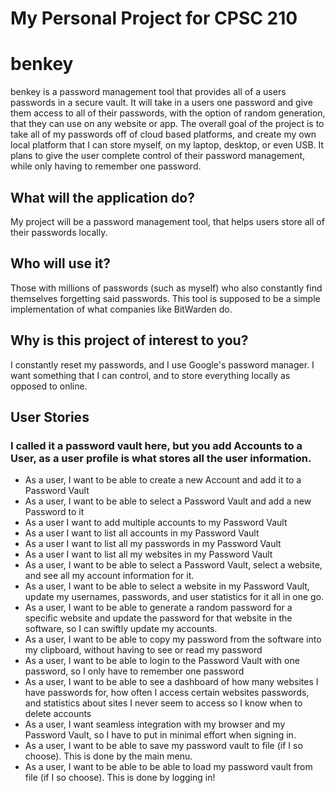 # My Personal Project for CPSC 210
# benkey
benkey is a password management tool that provides all of a users passwords in a secure vault. 
It will take in a users one password and give them access to all of their passwords, with the option of random generation, that they can use on any website or app. 
The overall goal of the project is to take all of my passwords off of cloud based platforms, and create my own local platform that I can store myself, on my laptop, desktop, or even USB. 
It plans to give the user complete control of their password management, while only having to remember one password.
## What will the application do?
My project will be a  password management tool, that helps users store all of their passwords locally.

## Who will use it?

Those with millions of passwords (such as myself) who also constantly find themselves forgetting said passwords. This tool is supposed to be a simple implementation of what companies like BitWarden do. 
## Why is this project of interest to you?
I constantly reset my passwords, and I use Google's password manager. I want something that I can control, and to store everything locally as opposed to online.


## User Stories
### I called it a password vault here, but you add Accounts to a User, as a user profile is what stores all the user information.
- As a user, I want to be able to create a new Account and add it to a Password Vault
- As a user, I want to be able to select a Password Vault and add a new Password to it
- As a user I want to add multiple accounts to my Password Vault
- As a user I want to list all accounts in my Password Vault
- As a user I want to list all my passwords in my Password Vault
- As a user I want to list all my websites in my Password Vault
- As a user, I want to be able to select a Password Vault, select a website, and see all my account information for it.
- As a user, I want to be able to select a website in my Password Vault, update my usernames, passwords, and user statistics for it all in one go.
- As a user, I want to be able to generate a random password for a specific website and update the password for that website in the software, so I can swiftly update my accounts.
- As a user, I want to be able to copy my password from the software into my clipboard, without having to see or read my password
- As a user, I want to be able to login to the Password Vault with one password, so I only have to remember one password
- As a user, I want to be able to see a dashboard of how many websites I have passwords for, how often I access certain websites passwords, and statistics about sites I never seem to access so I know when to delete accounts
- As a user, I want seamless integration with my browser and my Password Vault, so I have to put in minimal effort when signing in.
- As a user, I want to be able to save my password vault to file (if I so choose). This is done by the main menu.
- As a user, I want to be able to be able to load my password vault from file (if I so choose). This is done by logging in!